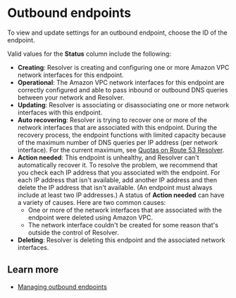 # Outbound endpoints<a name="resolver-page-outbound-endpoints-list"></a>

To view and update settings for an outbound endpoint, choose the ID of the endpoint\.

Valid values for the **Status** column include the following:
+ **Creating**: Resolver is creating and configuring one or more Amazon VPC network interfaces for this endpoint\.
+ **Operational**: The Amazon VPC network interfaces for this endpoint are correctly configured and able to pass inbound or outbound DNS queries between your network and Resolver\.
+ **Updating**: Resolver is associating or disassociating one or more network interfaces with this endpoint\.
+ **Auto recovering**: Resolver is trying to recover one or more of the network interfaces that are associated with this endpoint\. During the recovery process, the endpoint functions with limited capacity because of the maximum number of DNS queries per IP address \(per network interface\)\. For the current maximum, see [Quotas on Route 53 Resolver](https://docs.aws.amazon.com/Route53/latest/DeveloperGuide/DNSLimitations.html#)\.
+ **Action needed**: This endpoint is unhealthy, and Resolver can't automatically recover it\. To resolve the problem, we recommend that you check each IP address that you associated with the endpoint\. For each IP address that isn't available, add another IP address and then delete the IP address that isn't available\. \(An endpoint must always include at least two IP addresses\.\) A status of **Action needed** can have a variety of causes\. Here are two common causes:
  + One or more of the network interfaces that are associated with the endpoint were deleted using Amazon VPC\.
  + The network interface couldn't be created for some reason that's outside the control of Resolver\.
+ **Deleting**: Resolver is deleting this endpoint and the associated network interfaces\.

## Learn more<a name="resolver-page-outbound-endpoints-list-learn-more"></a>
+ [Managing outbound endpoints](https://docs.aws.amazon.com/Route53/latest/DeveloperGuide/resolver-forwarding-outbound-queries-managing.html)